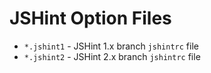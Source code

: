 JSHint Option Files
===================

- `*.jshint1` - JSHint 1.x branch `jshintrc` file
- `*.jshint2` - JSHint 2.x branch `jshintrc` file
